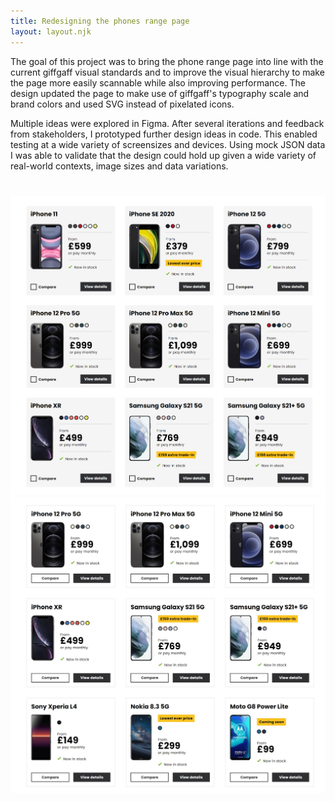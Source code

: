 ```yaml
---
title: Redesigning the phones range page
layout: layout.njk
---
```

<div class='readable-width'>
<div>
The goal of this project was to bring the phone range page into line with the current giffgaff visual standards and to improve the visual hierarchy to make the page more easily scannable while also improving performance. The design updated the page to make use of giffgaff's typography scale and brand colors and used SVG instead of pixelated icons.

Multiple ideas were explored in Figma. After several iterations and feedback from stakeholders, I prototyped further design ideas in code. This enabled testing at a wide variety of screensizes and devices. Using mock JSON data I was able to validate that the design could hold up given a wide variety of real-world contexts, image sizes and data variations.
</div>
</div>


<div class='two-col' style='margin-top: 40px;'> 
<img loading='lazy' src='/assets/phones.png' alt='a screenshot of the phones range page showing a variety of phone models in a grid' />

<img loading='lazy' src='/assets/phones2.jpg' alt='a screenshot of a differnt iteration of the phones range page design showing a variety of phone models in a grid' />
</div>